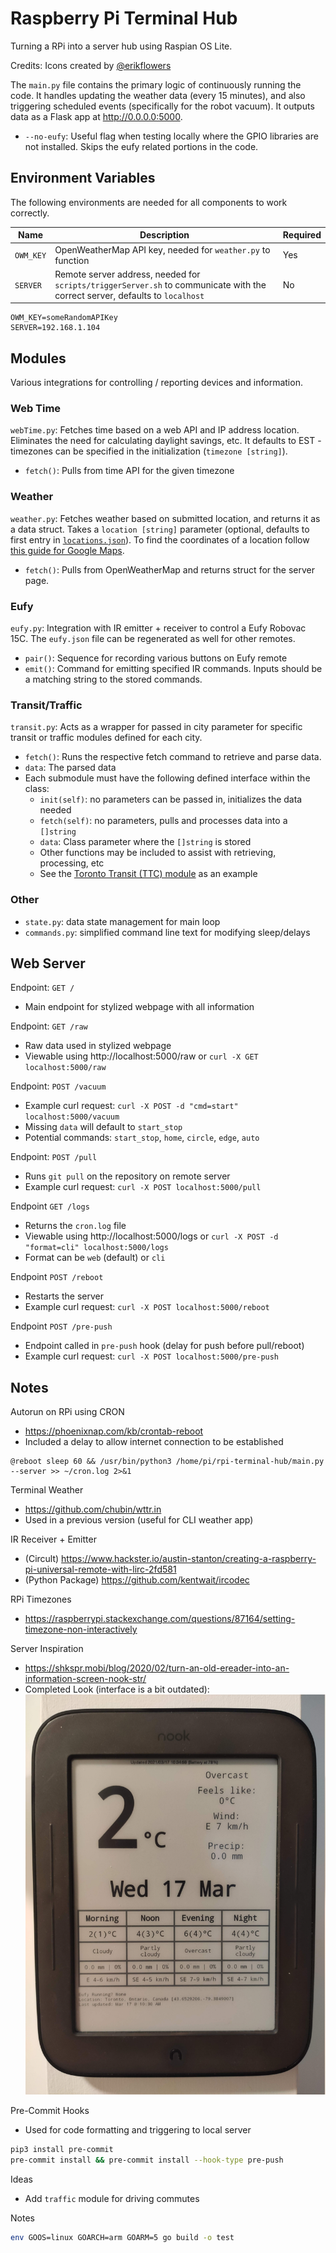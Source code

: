 # Raspberry Pi Terminal Hub

Turning a RPi into a server hub using Raspian OS Lite.

Credits: Icons created by [@erikflowers](https://github.com/erikflowers/weather-icons)

The `main.py` file contains the primary logic of continuously running the code. It handles updating the weather data (every 15 minutes), and also triggering scheduled events (specifically for the robot vacuum). It outputs data as a Flask app at http://0.0.0.0:5000.

- `--no-eufy`: Useful flag when testing locally where the GPIO libraries are not installed. Skips the eufy related portions in the code.

## Environment Variables

The following environments are needed for all components to work correctly.

| Name      | Description                                                                                                                  | Required |
| --------- | ---------------------------------------------------------------------------------------------------------------------------- | -------- |
| `OWM_KEY` | OpenWeatherMap API key, needed for `weather.py` to function                                                                  | Yes      |
| `SERVER`  | Remote server address, needed for `scripts/triggerServer.sh` to communicate with the correct server, defaults to `localhost` | No       |

```
OWM_KEY=someRandomAPIKey
SERVER=192.168.1.104
```

## Modules

Various integrations for controlling / reporting devices and information.

### Web Time

`webTime.py`: Fetches time based on a web API and IP address location. Eliminates the need for calculating daylight savings, etc. It defaults to EST - timezones can be specified in the initialization (`timezone [string]`).

- `fetch()`: Pulls from time API for the given timezone

### Weather

`weather.py`: Fetches weather based on submitted location, and returns it as a data struct. Takes a `location [string]` parameter (optional, defaults to first entry in [`locations.json`](./data/locations.json)). To find the coordinates of a location follow [this guide for Google Maps](https://support.google.com/maps/answer/18539?co=GENIE.Platform%3DDesktop&hl=en).

- `fetch()`: Pulls from OpenWeatherMap and returns struct for the server page.

### Eufy

`eufy.py`: Integration with IR emitter + receiver to control a Eufy Robovac 15C. The `eufy.json` file can be regenerated as well for other remotes.

- `pair()`: Sequence for recording various buttons on Eufy remote
- `emit()`: Command for emitting specified IR commands. Inputs should be a matching string to the stored commands.

### Transit/Traffic

`transit.py`: Acts as a wrapper for passed in city parameter for specific transit or traffic modules defined for each city.

- `fetch()`: Runs the respective fetch command to retrieve and parse data.
- `data`: The parsed data
- Each submodule must have the following defined interface within the class:
  - `init(self)`: no parameters can be passed in, initializes the data needed
  - `fetch(self)`: no parameters, pulls and processes data into a `[]string`
  - `data`: Class parameter where the `[]string` is stored
  - Other functions may be included to assist with retrieving, processing, etc
  - See the [Toronto Transit (TTC) module](./src/modules/ttc.py) as an example

### Other

- `state.py`: data state management for main loop
- `commands.py`: simplified command line text for modifying sleep/delays

## Web Server

Endpoint: `GET /`

- Main endpoint for stylized webpage with all information

Endpoint: `GET /raw`

- Raw data used in stylized webpage
- Viewable using http://localhost:5000/raw or `curl -X GET localhost:5000/raw`

Endpoint: `POST /vacuum`

- Example curl request: `curl -X POST -d "cmd=start" localhost:5000/vacuum`
- Missing `data` will default to `start_stop`
- Potential commands: `start_stop`, `home`, `circle`, `edge`, `auto`

Endpoint: `POST /pull`

- Runs `git pull` on the repository on remote server
- Example curl request: `curl -X POST localhost:5000/pull`

Endpoint `GET /logs`

- Returns the `cron.log` file
- Viewable using http://localhost:5000/logs or `curl -X POST -d "format=cli" localhost:5000/logs`
- Format can be `web` (default) or `cli`

Endpoint `POST /reboot`

- Restarts the server
- Example curl request: `curl -X POST localhost:5000/reboot`

Endpoint `POST /pre-push`

- Endpoint called in `pre-push` hook (delay for push before pull/reboot)
- Example curl request: `curl -X POST localhost:5000/pre-push`

## Notes

Autorun on RPi using CRON

- https://phoenixnap.com/kb/crontab-reboot
- Included a delay to allow internet connection to be established

```
@reboot sleep 60 && /usr/bin/python3 /home/pi/rpi-terminal-hub/main.py --server >> ~/cron.log 2>&1
```

Terminal Weather

- https://github.com/chubin/wttr.in
- Used in a previous version (useful for CLI weather app)

IR Receiver + Emitter

- (Circult) https://www.hackster.io/austin-stanton/creating-a-raspberry-pi-universal-remote-with-lirc-2fd581
- (Python Package) https://github.com/kentwait/ircodec

RPi Timezones

- https://raspberrypi.stackexchange.com/questions/87164/setting-timezone-non-interactively

Server Inspiration

- https://shkspr.mobi/blog/2020/02/turn-an-old-ereader-into-an-information-screen-nook-str/
- Completed Look (interface is a bit outdated): ![](./media/NST_display.jpg)

Pre-Commit Hooks

- Used for code formatting and triggering to local server

```bash
pip3 install pre-commit
pre-commit install && pre-commit install --hook-type pre-push
```

Ideas

- Add `traffic` module for driving commutes

Notes
```bash
env GOOS=linux GOARCH=arm GOARM=5 go build -o test
```
